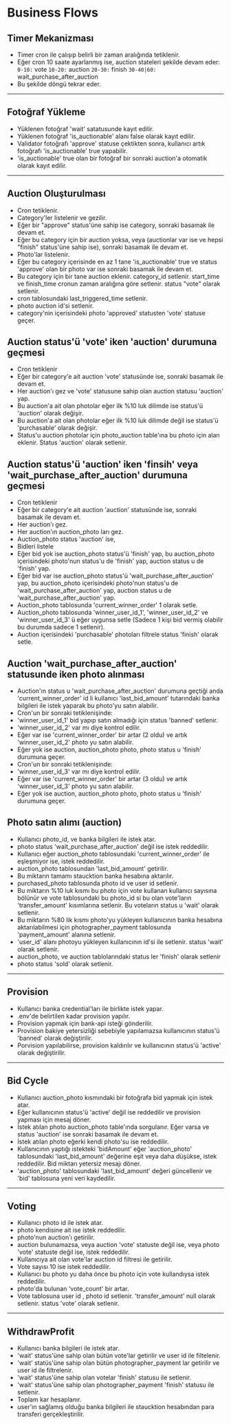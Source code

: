 # Business Flows

## Timer Mekanizması

- Timer cron ile çalışıp belirli bir zaman aralığında tetiklenir.
- Eğer cron 10 saate ayarlanmış ise, auction stateleri şekilde devam eder:
  `0-10:` vote
  `10-20:` auction
  `20-30:` finish
  `30-40|60:` wait_purchase_after_auction
- Bu şekilde döngü tekrar eder.

<hr/>

## Fotoğraf Yükleme

- Yüklenen fotoğraf 'wait' satatusunde kayıt edilir.
- Yüklenen fotoğraf 'is_auctionable' alanı false olarak kayıt edilir.
- Validator fotoğrafı 'approve' statuse çektikten sonra, kullanıcı artık fotoğrafı 'is_auctionable' true yapabilir.
- 'is_auctionable' true olan bir fotoğraf bir sonraki auction'a otomatik olarak kayıt edilir.

<hr/>

## Auction Oluşturulması

- Cron tetiklenir.
- Category'ler listelenir ve gezilir.
- Eğer bir "approve" status'üne sahip ise category, sonraki basamak ile devam et.
- Eğer bu category için bir auction yoksa, veya (auctionlar var ise ve hepsi "finish" status'üne sahip ise), sonraki basamak ile devam et.
- Photo'lar listelenir.
- Eğer bu category içerisinde en az 1 tane 'is_auctionable' true ve status 'approve' olan bir photo var ise sonraki basamak ile devam et.
- Bu category için bir tane auction eklenir. category_id setlenir. start_time ve finish_time cronun zaman aralığına göre setlenir. status "vote" olarak setlenir.
- cron tablosundaki last_triggered_time setlenir.
- photo auction id'si setlenir.
- category'nin içerisindeki photo 'approved' statusten 'vote' statuse geçer.

## Auction status'ü 'vote' iken 'auction' durumuna geçmesi

- Cron tetiklenir
- Eğer bir category'e ait auction 'vote' statusünde ise, sonraki basamak ile devam et.
- Her auction'ı gez ve 'vote' statusune sahip olan auction statusu 'auction' yap.
- Bu auction'a ait olan photolar eğer ilk %10 luk dilimde ise status'ü 'auction' olarak değişir.
- Bu auction'a ait olan photolar eğer ilk %10 luk dilimde değil ise status'ü 'purchasable' olarak değişir.
- Status'u auction photolar için photo_auction table'ına bu photo için alan eklenir. Status 'auction' olarak setlenir.

## Auction status'ü 'auction' iken 'finsih' veya 'wait_purchase_after_auction' durumuna geçmesi

- Cron tetiklenir
- Eğer bir category'e ait auction 'auction' statusünde ise, sonraki basamak ile devam et.
- Her auction'ı gez.
- Her auction'ın auction_photo ları gez.
- Auction_photo status 'auction' ise,
- Bidleri listele
- Eğer bid yok ise auction_photo status'ü 'finish' yap, bu auction_photo içerisindeki photo'nun status'u de 'finish' yap, auction status u de 'finish' yap.
- Eğer bid var ise auction_photo status'ü 'wait_purchase_after_auction' yap, bu auction_photo içerisindeki photo'nun status'u de 'wait_purchase_after_auction' yap, auction status u de 'wait_purchase_after_auction' yap.
- Auction_photo tablosunda 'current_winner_order' 1 olarak setle.
- Auction_photo tablosunda 'winner_user_id_1', 'winner_user_id_2' ve 'winner_user_id_3' ü eğer uygunsa setle (Sadece 1 kişi bid vermiş olabilir bu durumda sadece 1 setlenir).
- Auction içerisindeki 'purchasable' photoları filtrele status 'finish' olarak setle.

## Auction 'wait_purchase_after_auction' statusunde iken photo alınması

- Auction'ın status u 'wait_purchase_after_auction' durumuna geçtiği anda 'current_winner_order' id li kullanıcı 'last_bid_amount' tutarındaki banka bilgileri ile istek yaparak bu photo'yu satın alabilir.
- Cron'un bir sonraki tetiklenişinde:
- 'winner_user_id_1' bid yapıp satın almadığı için status 'banned' setlenir.
- 'winner_user_id_2' var mı diye kontrol edilir.
- Eğer var ise 'current_winner_order' bir artar (2 oldu) ve artık 'winner_user_id_2' photo yu satın alabilir.
- Eğer yok ise auction, auction_photo photo, photo status u 'finish' durumuna geçer.
- Cron'un bir sonraki tetiklenişinde:
- 'winner_user_id_3' var mı diye kontrol edilir.
- Eğer var ise 'current_winner_order' bir artar (3 oldu) ve artık 'winner_user_id_3' photo yu satın alabilir.
- Eğer yok ise auction, auction_photo photo, photo status u 'finish' durumuna geçer.

## Photo satın alımı (auction)

- Kullanıcı photo_id, ve banka bilgileri ile istek atar.
- photo status 'wait_purchase_after_auction' değil ise istek reddedilir.
- Kullanıcı eğer auction_photo tablosundaki 'current_winner_order' ile eşleşmiyor ise, istek reddedilir.
- auction_photo tablosundan 'last_bid_amount' getirilir.
- Bu miktarın tamamı staucktion banka hesabına aktarılır.
- purchased_photo tablosunda photo id ve user id setlenir.
- Bu miktarın %10 luk kısmı bu photo için vote kullanan kullanıcı sayısına bölünür ve vote tablosundaki bu photo_id si bu olan vote'ların 'transfer_amount' kısımlarına setlenir. Bu voteların status u 'wait' olarak setlenir.
- Bu miktarın %80 lik kısmı photo'yu yükleyen kullanıcının banka hesabına aktarılabilmesi için photographer_payment tablosunda 'payment_amount' alanına setlenir.
- 'user_id' alanı photoyu yükleyen kullanıcının id'si ile setlenir. status 'wait' olarak setlenir.
- auction_photo, ve auction tablolarındaki status ler 'finish' olarak setlenir
- photo status 'sold' olarak setlenir.

<hr/>

## Provision

- Kullanıcı banka credential'ları ile birlikte istek yapar.
- .env'de belirtilen kadar provision yapılır.
- Provision yapmak için bank-api isteği gönderilir.
- Provision bakiye yetersizliği sebebiyle yapılamazsa kullanıcının status'ü 'banned' olarak değiştirilir.
- Porvision yapılabilirse, provision kaldırılır ve kullanıcının status'ü 'active' olarak değiştirilir.

<hr/>

## Bid Cycle

- Kullanıcı auction_photo kısmındaki bir fotoğrafa bid yapmak için istek atar.
- Eğer kullanıcının status'ü 'active' değil ise reddedilir ve provision yapması için mesaj döner.
- İstek atılan photo auction_photo table'ında sorgulanır. Eğer varsa ve status 'auction' ise sonraki basamak ile devam et.
- İstek atılan photo eğerki kendi photo'su ise reddedilir.
- Kullanıcının yaptığı istekteki 'bidAmount' eğer 'auction_photo' tablosundaki 'last_bid_amount' değerine eşit veya daha düşükse, istek reddedilir. Bid miktarı yetersiz mesajı döner.
- 'auction_photo' tablosundaki 'last_bid_amount' değeri güncellenir ve 'bid' tablosuna yeni veri kaydedilir.

<hr/>

## Voting

- Kullanıcı photo id ile istek atar.
- photo kendisine ait ise istek reddedilir.
- photo'nun auction'ı getirilir.
- auction bulunamazsa, veya auction 'vote' statuste değil ise, veya photo 'vote' statuste değil ise, istek reddedilir.
- Kullanıcıya ait olan vote'lar auction id filtresi ile getirilir.
- Vote sayısı 10 ise istek reddedilir.
- Kullanıcı bu photo yu daha önce bu photo için vote kullandıysa istek reddedilir.
- photo'da bulunan 'vote_count' bir artar.
- Vote tablosuna user id , photo id setlenir. 'transfer_amount' null olarak setlenir. status 'vote' olarak setlenir.

<hr/>

## WithdrawProfit

- Kullanıcı banka bilgileri ile istek atar.
- 'wait' status'üne sahip olan bütün vote'lar getirilir ve user id ile filtelenir.
- 'wait' statüs'üne sahip olan bütün photographer_payment lar getirilir ve user id ile filtrelenir.
- 'wait' status'üne sahip olan votelar 'finish' statusu ile setlenir.
- 'wait' status'üne sahip olan photographer_payment 'finish' statusu ile setlenir.
- Toplam kar hesaplanır.
- user'ın sağlamış olduğu banka bilgileri ile staucktion hesabından para transferi gerçekleştirilir.
